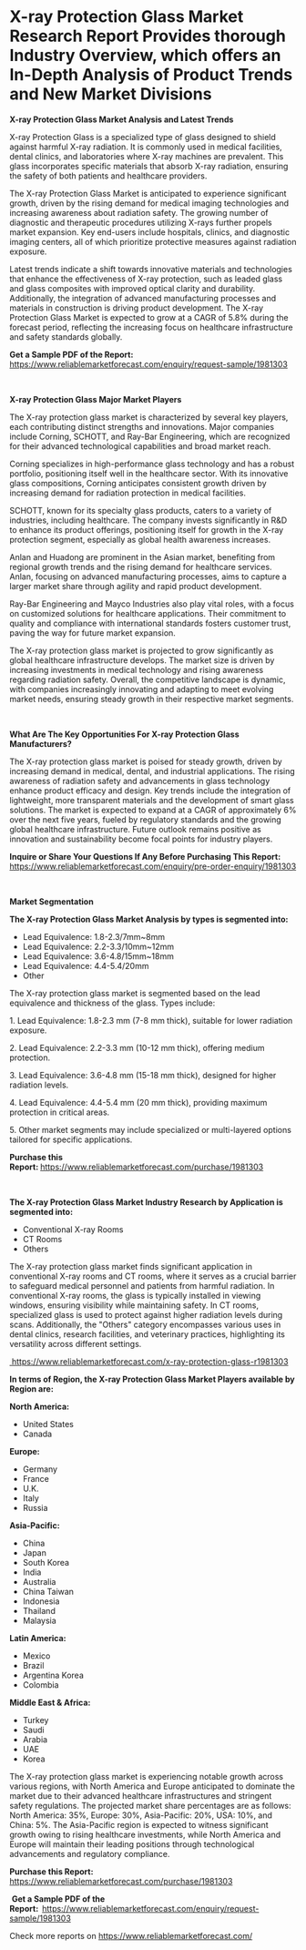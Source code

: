 <p><h1>X-ray Protection Glass Market Research Report Provides thorough Industry Overview, which offers an In-Depth Analysis of Product Trends and New Market Divisions</h1></p><p><strong>X-ray Protection Glass Market Analysis and Latest Trends</strong></p>
<p><p>X-ray Protection Glass is a specialized type of glass designed to shield against harmful X-ray radiation. It is commonly used in medical facilities, dental clinics, and laboratories where X-ray machines are prevalent. This glass incorporates specific materials that absorb X-ray radiation, ensuring the safety of both patients and healthcare providers.</p><p>The X-ray Protection Glass Market is anticipated to experience significant growth, driven by the rising demand for medical imaging technologies and increasing awareness about radiation safety. The growing number of diagnostic and therapeutic procedures utilizing X-rays further propels market expansion. Key end-users include hospitals, clinics, and diagnostic imaging centers, all of which prioritize protective measures against radiation exposure.</p><p>Latest trends indicate a shift towards innovative materials and technologies that enhance the effectiveness of X-ray protection, such as leaded glass and glass composites with improved optical clarity and durability. Additionally, the integration of advanced manufacturing processes and materials in construction is driving product development. The X-ray Protection Glass Market is expected to grow at a CAGR of 5.8% during the forecast period, reflecting the increasing focus on healthcare infrastructure and safety standards globally.</p></p>
<p><strong>Get a Sample PDF of the Report:&nbsp;</strong> <a href="https://www.reliablemarketforecast.com/enquiry/request-sample/1981303?utm_campaign=2458&utm_medium=2&utm_source=Github&utm_content=ia&utm_term=03042025&utm_id=x-ray-protection-glass">https://www.reliablemarketforecast.com/enquiry/request-sample/1981303</a></p>
<p>&nbsp;</p>
<p><strong>X-ray Protection Glass Major Market Players</strong></p>
<p><p>The X-ray protection glass market is characterized by several key players, each contributing distinct strengths and innovations. Major companies include Corning, SCHOTT, and Ray-Bar Engineering, which are recognized for their advanced technological capabilities and broad market reach. </p><p>Corning specializes in high-performance glass technology and has a robust portfolio, positioning itself well in the healthcare sector. With its innovative glass compositions, Corning anticipates consistent growth driven by increasing demand for radiation protection in medical facilities.</p><p>SCHOTT, known for its specialty glass products, caters to a variety of industries, including healthcare. The company invests significantly in R&D to enhance its product offerings, positioning itself for growth in the X-ray protection segment, especially as global health awareness increases.</p><p>Anlan and Huadong are prominent in the Asian market, benefiting from regional growth trends and the rising demand for healthcare services. Anlan, focusing on advanced manufacturing processes, aims to capture a larger market share through agility and rapid product development.</p><p>Ray-Bar Engineering and Mayco Industries also play vital roles, with a focus on customized solutions for healthcare applications. Their commitment to quality and compliance with international standards fosters customer trust, paving the way for future market expansion.</p><p>The X-ray protection glass market is projected to grow significantly as global healthcare infrastructure develops. The market size is driven by increasing investments in medical technology and rising awareness regarding radiation safety. Overall, the competitive landscape is dynamic, with companies increasingly innovating and adapting to meet evolving market needs, ensuring steady growth in their respective market segments.</p></p>
<p>&nbsp;</p>
<p><strong>What Are The Key Opportunities For X-ray Protection Glass Manufacturers?</strong></p>
<p><p>The X-ray protection glass market is poised for steady growth, driven by increasing demand in medical, dental, and industrial applications. The rising awareness of radiation safety and advancements in glass technology enhance product efficacy and design. Key trends include the integration of lightweight, more transparent materials and the development of smart glass solutions. The market is expected to expand at a CAGR of approximately 6% over the next five years, fueled by regulatory standards and the growing global healthcare infrastructure. Future outlook remains positive as innovation and sustainability become focal points for industry players.</p></p>
<p><strong>Inquire or Share Your Questions If Any Before Purchasing This Report:</strong> <a href="https://www.reliablemarketforecast.com/enquiry/pre-order-enquiry/1981303?utm_campaign=2458&utm_medium=2&utm_source=Github&utm_content=ia&utm_term=03042025&utm_id=x-ray-protection-glass">https://www.reliablemarketforecast.com/enquiry/pre-order-enquiry/1981303</a></p>
<p>&nbsp;</p>
<p><strong>Market Segmentation</strong></p>
<p><strong>The X-ray Protection Glass Market Analysis by types is segmented into:</strong></p>
<p><ul><li>Lead Equivalence: 1.8-2.3/7mm~8mm</li><li>Lead Equivalence: 2.2-3.3/10mm~12mm</li><li>Lead Equivalence: 3.6-4.8/15mm~18mm</li><li>Lead Equivalence: 4.4-5.4/20mm</li><li>Other</li></ul></p>
<p><p>The X-ray protection glass market is segmented based on the lead equivalence and thickness of the glass. Types include:</p><p>1. Lead Equivalence: 1.8-2.3 mm (7-8 mm thick), suitable for lower radiation exposure.</p><p>2. Lead Equivalence: 2.2-3.3 mm (10-12 mm thick), offering medium protection.</p><p>3. Lead Equivalence: 3.6-4.8 mm (15-18 mm thick), designed for higher radiation levels.</p><p>4. Lead Equivalence: 4.4-5.4 mm (20 mm thick), providing maximum protection in critical areas.</p><p>5. Other market segments may include specialized or multi-layered options tailored for specific applications.</p></p>
<p><strong>Purchase this Report:&nbsp;</strong><a href="https://www.reliablemarketforecast.com/purchase/1981303?utm_campaign=2458&utm_medium=2&utm_source=Github&utm_content=ia&utm_term=03042025&utm_id=x-ray-protection-glass">https://www.reliablemarketforecast.com/purchase/1981303</a></p>
<p>&nbsp;</p>
<p><strong>The X-ray Protection Glass Market Industry Research by Application is segmented into:</strong></p>
<p><ul><li>Conventional X-ray Rooms</li><li>CT Rooms</li><li>Others</li></ul></p>
<p><p>The X-ray protection glass market finds significant application in conventional X-ray rooms and CT rooms, where it serves as a crucial barrier to safeguard medical personnel and patients from harmful radiation. In conventional X-ray rooms, the glass is typically installed in viewing windows, ensuring visibility while maintaining safety. In CT rooms, specialized glass is used to protect against higher radiation levels during scans. Additionally, the "Others" category encompasses various uses in dental clinics, research facilities, and veterinary practices, highlighting its versatility across different settings.</p></p>
<p><a href="https://www.reliablemarketforecast.com/x-ray-protection-glass-r1981303?utm_campaign=2458&utm_medium=2&utm_source=Github&utm_content=ia&utm_term=03042025&utm_id=x-ray-protection-glass">&nbsp;https://www.reliablemarketforecast.com/x-ray-protection-glass-r1981303</a></p>
<p><strong>In terms of Region, the X-ray Protection Glass Market Players available by Region are:</strong></p>
<p>
    <p> <strong> North America: </strong>
        <ul>
            <li>United States</li>
            <li>Canada</li>
        </ul>
        </p> 
    <p> <strong> Europe: </strong>
        <ul>
            <li>Germany</li>
            <li>France</li>
            <li>U.K.</li>
            <li>Italy</li>
            <li>Russia</li>
        </ul>
        </p> 
    <p> <strong> Asia-Pacific: </strong>
        <ul>
            <li>China</li>
            <li>Japan</li>
            <li>South Korea</li>
            <li>India</li>
            <li>Australia</li>
            <li>China Taiwan</li>
            <li>Indonesia</li>
            <li>Thailand</li>
            <li>Malaysia</li>
        </ul>
        </p> 
    <p> <strong> Latin America: </strong>
        <ul>
            <li>Mexico</li>
            <li>Brazil</li>
            <li>Argentina Korea</li>
            <li>Colombia</li>
        </ul>
        </p> 
    <p> <strong> Middle East & Africa: </strong>
        <ul>
            <li>Turkey</li>
            <li>Saudi</li>
            <li>Arabia</li>
            <li>UAE</li>
            <li>Korea</li>
        </ul>
    </p>
    </p>
<p><p>The X-ray protection glass market is experiencing notable growth across various regions, with North America and Europe anticipated to dominate the market due to their advanced healthcare infrastructures and stringent safety regulations. The projected market share percentages are as follows: North America: 35%, Europe: 30%, Asia-Pacific: 20%, USA: 10%, and China: 5%. The Asia-Pacific region is expected to witness significant growth owing to rising healthcare investments, while North America and Europe will maintain their leading positions through technological advancements and regulatory compliance.</p></p>
<p><strong>Purchase this Report: </strong><a href="https://www.reliablemarketforecast.com/purchase/1981303?utm_campaign=2458&utm_medium=2&utm_source=Github&utm_content=ia&utm_term=03042025&utm_id=x-ray-protection-glass">https://www.reliablemarketforecast.com/purchase/1981303</a></p>
<p>&nbsp;<strong>Get a Sample PDF of the Report:&nbsp;&nbsp;</strong><a href="https://www.reliablemarketforecast.com/enquiry/request-sample/1981303?utm_campaign=2458&utm_medium=2&utm_source=Github&utm_content=ia&utm_term=03042025&utm_id=x-ray-protection-glass">https://www.reliablemarketforecast.com/enquiry/request-sample/1981303</a></p>
<p><strong></strong></p>
<p>Check more reports on <a href="https://www.reliablemarketforecast.com/?utm_campaign=2458&utm_medium=2&utm_source=Github&utm_content=ia&utm_term=03042025&utm_id=x-ray-protection-glass">https://www.reliablemarketforecast.com/</a></p>